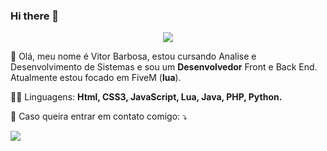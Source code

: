 ### Hi there 👋

<!--
**ExtraPlays/extraplays** is a ✨ _special_ ✨ repository because its `README.md` (this file) appears on your GitHub profile.

Here are some ideas to get you started:

- 🔭 I’m currently working on ...
- 🌱 I’m currently learning ...
- 👯 I’m looking to collaborate on ...
- 🤔 I’m looking for help with ...
- 💬 Ask me about ...
- 📫 How to reach me: ...
- 😄 Pronouns: ...
- ⚡ Fun fact: ...
-->

<p align="center">
  <img src="https://github-readme-stats.vercel.app/api?username=ExtraPlays&show_icons=true&theme=dark">
</p>

<p align="left"> 
  💬 Olá, meu nome é Vitor Barbosa, estou cursando Analise e Desenvolvimento de Sistemas e sou um <strong>Desenvolvedor</strong> Front e Back End.<br>
  Atualmente estou focado em FiveM (<strong>lua</strong>).
</p>

<p align="left">
  👨‍💻 Linguagens: <strong>Html, CSS3, JavaScript, Lua, Java, PHP, Python.</strong>
</p>

<p align="left">
  💌 Caso queira entrar em contato comigo: ⤵️
</p>

<p align="left">
  <a href="mailto:extraplays324@gmail.com" alt="Gmail">
  <img src="https://img.shields.io/badge/-Gmail-FF0000?style=flat-square&labelColor=FF0000&logo=gmail&logoColor=white&link=LINK-DO-SEU-EMAIL" /></a>
